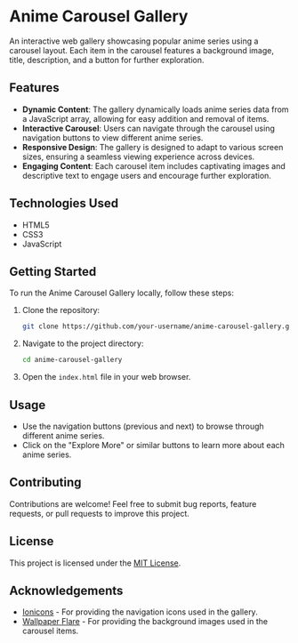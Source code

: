 # Anime Carousel Gallery

An interactive web gallery showcasing popular anime series using a carousel layout. Each item in the carousel features a background image, title, description, and a button for further exploration.

## Features

- **Dynamic Content**: The gallery dynamically loads anime series data from a JavaScript array, allowing for easy addition and removal of items.
- **Interactive Carousel**: Users can navigate through the carousel using navigation buttons to view different anime series.
- **Responsive Design**: The gallery is designed to adapt to various screen sizes, ensuring a seamless viewing experience across devices.
- **Engaging Content**: Each carousel item includes captivating images and descriptive text to engage users and encourage further exploration.

## Technologies Used

- HTML5
- CSS3
- JavaScript

## Getting Started

To run the Anime Carousel Gallery locally, follow these steps:

1. Clone the repository:

   ```bash
   git clone https://github.com/your-username/anime-carousel-gallery.git
   ```

2. Navigate to the project directory:

   ```bash
   cd anime-carousel-gallery
   ```

3. Open the `index.html` file in your web browser.

## Usage

- Use the navigation buttons (previous and next) to browse through different anime series.
- Click on the "Explore More" or similar buttons to learn more about each anime series.

## Contributing

Contributions are welcome! Feel free to submit bug reports, feature requests, or pull requests to improve this project.

## License

This project is licensed under the [MIT License](LICENSE).

## Acknowledgements

- [Ionicons](https://ionicons.com/) - For providing the navigation icons used in the gallery.
- [Wallpaper Flare](https://www.wallpaperflare.com/) - For providing the background images used in the carousel items.
```
